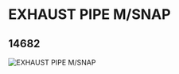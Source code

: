 # EXHAUST PIPE M/SNAP
## 14682
![EXHAUST PIPE M/SNAP](https://lc-www-live-s.legocdn.com/media/bricks/5/2/6044706.jpg)
